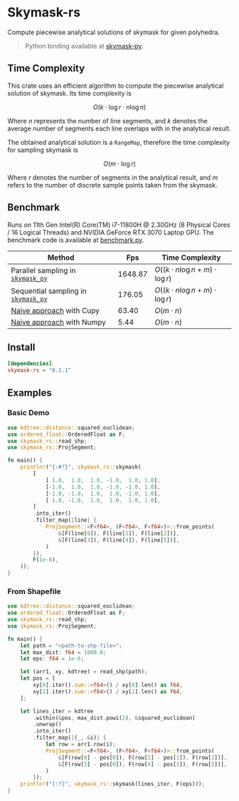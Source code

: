 # Skymask-rs
Compute piecewise analytical solutions of skymask for given polyhedra.
> Python binding available at [skymask-py](https://github.com/HellOwhatAs/skymask-py).

## Time Complexity
This crate uses an efficient algorithm to compute the piecewise analytical solution of skymask. Its time complexity is  

$$ O(k \cdot \log r \cdot n \log n) $$  

Where $n$ represents the number of line segments, and $k$ denotes the average number of segments each line overlaps with in the analytical result.  

The obtained analytical solution is a `RangeMap`, therefore the time complexity for sampling skymask is  

$$ O(m \cdot \log r) $$  

Where $r$ denotes the number of segments in the analytical result, and $m$ refers to the number of discrete sample points taken from the skymask.  

## Benchmark
Runs on 11th Gen Intel(R) Core(TM) i7-11800H @ 2.30GHz (8 Physical Cores / 16 Logical Threads) and NVIDIA GeForce RTX 3070 Laptop GPU.
The benchmark code is available at [benchmark.py](https://github.com/HellOwhatAs/Skymask/blob/main/benchmark.py).

|Method|Fps|Time Complexity|
|-|-|-|
|Parallel sampling in [`skymask_py`](https://github.com/HellOwhatAs/skymask-py)|1648.87|$O((k \cdot n \log n + m) \cdot \log r)$|
|Sequential sampling in [`skymask_py`](https://github.com/HellOwhatAs/skymask-py)|176.05|$O((k \cdot n \log n + m) \cdot \log r)$|
|[Naive approach](https://github.com/HellOwhatAs/Skymask/blob/main/skymask.py) with Cupy|63.40|$O(m \cdot n)$|
|[Naive approach](https://github.com/HellOwhatAs/Skymask/blob/main/skymask.py) with Numpy|5.44|$O(m \cdot n)$|

## Install
```toml
[dependencies]
skymask-rs = "0.1.1"
```

## Examples
### Basic Demo
```rust
use kdtree::distance::squared_euclidean;
use ordered_float::OrderedFloat as F;
use skymask_rs::read_shp;
use skymask_rs::ProjSegment;

fn main() {
    println!("{:#?}", skymask_rs::skymask(
        [
            [ 1.0,  1.0,  1.0, -1.0,  1.0, 1.0],
            [-1.0,  1.0,  1.0, -1.0, -1.0, 1.0],
            [-1.0, -1.0,  1.0,  1.0, -1.0, 1.0],
            [ 1.0, -1.0,  1.0,  1.0,  1.0, 1.0],
        ]
        .into_iter()
        .filter_map(|line| {
            ProjSegment::<F<f64>, (F<f64>, F<f64>)>::from_points(
                &[F(line[0]), F(line[1]), F(line[2])],
                &[F(line[3]), F(line[4]), F(line[5])],
            )
        }),
        F(1e-6),
    ));
}
```

### From Shapefile
```rust
use kdtree::distance::squared_euclidean;
use ordered_float::OrderedFloat as F;
use skymask_rs::read_shp;
use skymask_rs::ProjSegment;

fn main() {
    let path = "<path-to-shp-file>";
    let max_dist: f64 = 1000.0;
    let eps: f64 = 1e-6;

    let (arr1, xy, kdtree) = read_shp(path);
    let pos = [
        xy[0].iter().sum::<f64>() / xy[0].len() as f64,
        xy[1].iter().sum::<f64>() / xy[1].len() as f64,
    ];

    let lines_iter = kdtree
        .within(&pos, max_dist.powi(2), &squared_euclidean)
        .unwrap()
        .into_iter()
        .filter_map(|(_, &i)| {
            let row = arr1.row(i);
            ProjSegment::<F<f64>, (F<f64>, F<f64>)>::from_points(
                &[F(row[0] - pos[0]), F(row[1] - pos[1]), F(row[2])],
                &[F(row[3] - pos[0]), F(row[4] - pos[1]), F(row[5])],
            )
        });
    println!("{:?}", skymask_rs::skymask(lines_iter, F(eps)));
}
```